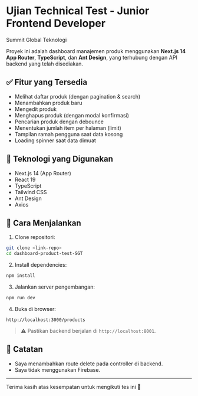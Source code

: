 # Ujian Technical Test - Junior Frontend Developer

Summit Global Teknologi

Proyek ini adalah dashboard manajemen produk menggunakan **Next.js 14 App Router**, **TypeScript**, dan **Ant Design**, yang terhubung dengan API backend yang telah disediakan.

## ✅ Fitur yang Tersedia

- Melihat daftar produk (dengan pagination & search)
- Menambahkan produk baru
- Mengedit produk
- Menghapus produk (dengan modal konfirmasi)
- Pencarian produk dengan debounce
- Menentukan jumlah item per halaman (limit)
- Tampilan ramah pengguna saat data kosong
- Loading spinner saat data dimuat

## 🧱 Teknologi yang Digunakan

- Next.js 14 (App Router)
- React 19
- TypeScript
- Tailwind CSS
- Ant Design
- Axios

## 🚀 Cara Menjalankan

1. Clone repositori:

```bash
git clone <link-repo>
cd dashboard-product-test-SGT
```

2. Install dependencies:

```bash
npm install
```

3. Jalankan server pengembangan:

```bash
npm run dev
```

4. Buka di browser:

```
http://localhost:3000/products
```

> ⚠️ Pastikan backend berjalan di `http://localhost:8001`.

## 📌 Catatan

- Saya menambahkan route delete pada controller di backend.
- Saya tidak menggunakan Firebase.

---

Terima kasih atas kesempatan untuk mengikuti tes ini 🙏

